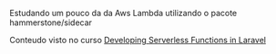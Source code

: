 Estudando um pouco da da Aws Lambda utilizando o pacote hammerstone/sidecar

Conteudo visto no curso  [Developing Serverless Functions in Laravel](https://laracasts.com/series/developing-serverless-functions-in-laravel)
